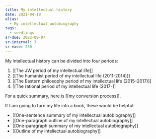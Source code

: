 ```yaml
---
title: My intellectual history
date: 2021-04-18
alias:
  - My intellectual autobiography
tags:
  - seedlings
sr-due: 2022-09-07
sr-interval: 3
sr-ease: 250
---
```

My intellectual history can be divided into four periods:

1. [[The JW period of my intellectual life]]
2. [[The humanist period of my intellectual life (2011-2014)]]
3. [[The Eastern philosophy period of my intellectual life (2015–2017)]]
4. [[The rational period of my intellectual life (2017-]]

For a quick summary, here is [[my conversion process]].

If I am going to turn my life into a book, these would be helpful:

- [[One-sentence summary of my intellectual autobiography]]
- [[One-paragraph outline of my intellectual autobiography]]
- [[One-paragraph summary of my intellectual autobiography]]
- [[Outline of my intellectual autobiography]]

